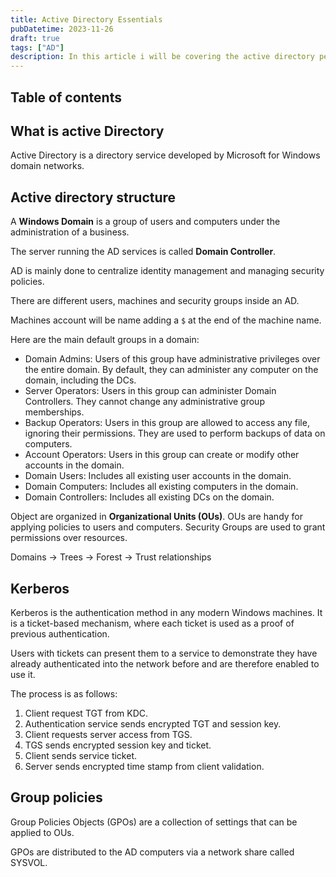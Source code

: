 ```yaml
---
title: Active Directory Essentials
pubDatetime: 2023-11-26
draft: true
tags: ["AD"]
description: In this article i will be covering the active directory pentesting essentials.
---
```


## Table of contents

## What is active Directory

Active Directory is a directory service developed by Microsoft for Windows domain networks.

## Active directory structure

A **Windows Domain** is a group of users and computers under the administration of a business.

The server running the AD services is called **Domain Controller**.

AD is mainly done to centralize identity management and managing security policies.

There are different users, machines and security groups inside an AD.

Machines account will be name adding a `$` at the end of the machine name.

Here are the main default groups in a domain:

- Domain Admins: Users of this group have administrative privileges over the entire domain. By default, they can administer any computer on the domain, including the DCs.
- Server Operators: Users in this group can administer Domain Controllers. They cannot change any administrative group memberships.
- Backup Operators: Users in this group are allowed to access any file, ignoring their permissions. They are used to perform backups of data on computers.
- Account Operators: Users in this group can create or modify other accounts in the domain.
- Domain Users: Includes all existing user accounts in the domain.
- Domain Computers: Includes all existing computers in the domain.
- Domain Controllers: Includes all existing DCs on the domain.

Object are organized in **Organizational Units (OUs)**. OUs are handy for applying policies to users and computers. Security Groups are used to grant permissions over resources.

Domains -> Trees -> Forest -> Trust relationships

## Kerberos 

Kerberos is the authentication method in any modern Windows machines. It is a ticket-based mechanism, where each ticket is used as a proof of previous authentication.

Users with tickets can present them to a service to demonstrate they have already authenticated into the network before and are therefore enabled to use it.

The process is as follows:

1. Client request TGT from KDC.
2. Authentication service sends encrypted TGT and session key.
3. Client requests server access from TGS.
4. TGS sends encrypted session key and ticket.
5. Client sends service ticket.
6. Server sends encrypted time stamp from client validation.

## Group policies

Group Policies Objects (GPOs) are a collection of settings that can be applied to OUs.

GPOs are distributed to the AD computers via a network share called SYSVOL.
